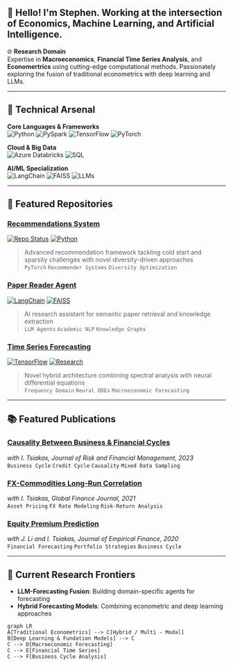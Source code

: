 ## 👋 Hello! I'm Stephen. Working at the intersection of Economics, Machine Learning, and Artificial Intelligence.

🌐 **Research Domain**  
Expertise in **Macroeconomics**, **Financial Time Series Analysis**, and **Economertrics** using cutting-edge computational methods. Passionately exploring the fusion of traditional econometrics with deep learning and LLMs.

---

## 🔧 Technical Arsenal
**Core Languages & Frameworks**  
![Python](https://img.shields.io/badge/Python-3776AB?logo=python&logoColor=white)
![PySpark](https://img.shields.io/badge/PySpark-E25A1C?logo=apachespark&logoColor=white)
![TensorFlow](https://img.shields.io/badge/TensorFlow-FF6F00?logo=tensorflow&logoColor=white)
![PyTorch](https://img.shields.io/badge/PyTorch-EE4C2C?logo=pytorch&logoColor=white)

**Cloud & Big Data**  
![Azure Databricks](https://img.shields.io/badge/Azure_Databricks-FF9E0F?logo=azuredevops&logoColor=white)
![SQL](https://img.shields.io/badge/SQL-4479A1?logo=postgresql&logoColor=white)

**AI/ML Specialization**  
![LangChain](https://img.shields.io/badge/LangChain-00ADD8?logo=chainlink&logoColor=white)
![FAISS](https://img.shields.io/badge/FAISS-vector_search-EF2D5E)
![LLMs](https://img.shields.io/badge/Large_Language_Models-research-9cf)

---

## 🚀 Featured Repositories

### [Recommendations System](https://github.com/StephenHB/Recommendations)
[![Repo Status](https://img.shields.io/badge/Status-Active-brightgreen)]()
[![Python](https://img.shields.io/badge/Python-3.10%2B-blue)]()
> Advanced recommendation framework tackling cold start and sparsity challenges with novel diversity-driven approaches  
`PyTorch` `Recommender Systems` `Diversity Optimization`

### [Paper Reader Agent](https://github.com/StephenHB/paper-reader-agent)
[![LangChain](https://img.shields.io/badge/Built_with-LangChain-00ADD8)]()
[![FAISS](https://img.shields.io/badge/Vector_DB-FAISS-EF2D5E)]()
> AI research assistant for semantic paper retrieval and knowledge extraction  
`LLM Agents` `Academic NLP` `Knowledge Graphs`

### [Time Series Forecasting](https://github.com/StephenHB/deep-frequency-derivative-learning-time-series-forecasting)
[![TensorFlow](https://img.shields.io/badge/TensorFlow-2.12%2B-FF6F00)]()
[![Research](https://img.shields.io/badge/Research-Advanced-orange)]()
> Novel hybrid architecture combining spectral analysis with neural differential equations  
`Frequency Domain` `Neural ODEs` `Macroeconomic Forecasting`

---

## 📚 Featured Publications

### [Causality Between Business & Financial Cycles](https://papers.ssrn.com/sol3/papers.cfm?abstract_id=4394609)  
*with I. Tsiakas, Journal of Risk and Financial Management, 2023*  
`Business Cycle` `Credit Cycle` `Causality` `Mixed Data Sampling`  

### [FX-Commodities Long-Run Correlation](https://www.sciencedirect.com/science/article/abs/pii/S1044028321000478)  
*with I. Tsiakas, Global Finance Journal, 2021*  
`Asset Pricing` `FX Rate Modeling` `Risk-Return Analysis`  

### [Equity Premium Prediction](https://www.sciencedirect.com/science/article/abs/pii/S0927539820300189)  
*with J. Li and I. Tsiakas, Journal of Empirical Finance, 2020*  
`Financial Forecasting` `Portfolio Strategies` `Business Cycle`

---

## 🧠 Current Research Frontiers
- **LLM-Forecasting Fusion**: Building domain-specific agents for forecasting
- **Hybrid Forecasting Models**: Combining econometric and deep learning approaches

```mermaid
graph LR
A[Traditional Econometrics] --> C[Hybrid / Multi - Modal]
B[Deep Learning & Fundation Models] --> C
C --> D[Macroeconomic Forecasting]
C --> E[Financial Time Series]
C --> F[Business Cycle Analysis]

